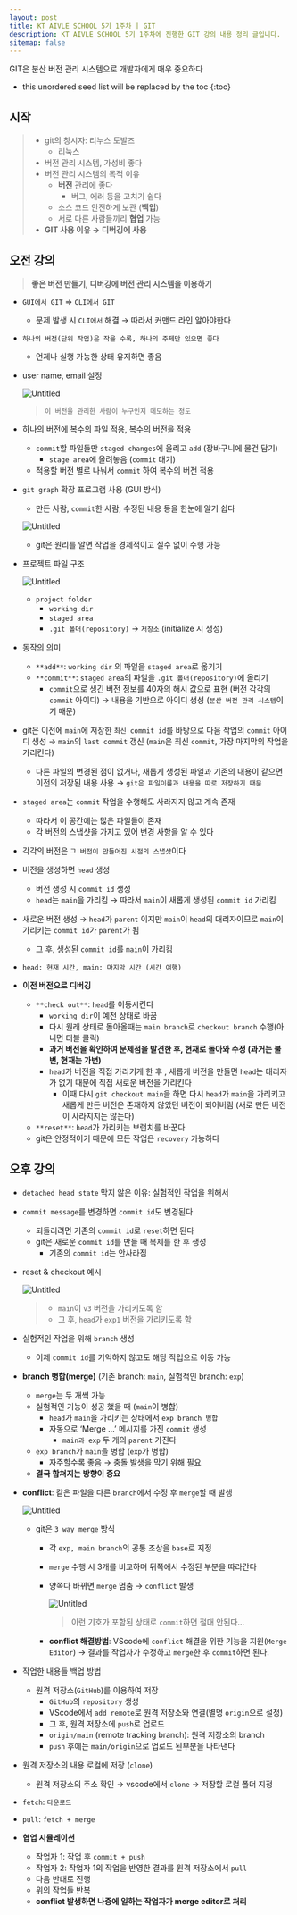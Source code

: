 ```yaml
---
layout: post
title: KT AIVLE SCHOOL 5기 1주차 | GIT
description: KT AIVLE SCHOOL 5기 1주차에 진행한 GIT 강의 내용 정리 글입니다.
sitemap: false
---
```


GIT은 분산 버전 관리 시스템으로 개발자에게 매우 중요하다  

* this unordered seed list will be replaced by the toc
{:toc}

## 시작

>- git의 창시자: 리누스 토발즈
>    - 리눅스
>- 버전 관리 시스템, 가성비 좋다
>- 버전 관리 시스템의 목적 이유
>    - **버전** 관리에 좋다
>        - 버그, 에러 등을 고치기 쉽다
>    - 소스 코드 안전하게 보관 (**백업**)
>    - 서로 다른 사람들끼리 **협업** 가능
>- **GIT 사용 이유 → 디버깅에 사용**

## 오전 강의

>**좋은 버전 만들기, 디버깅에 버전 관리 시스템을 이용하기**

- `GUI에서 GIT` ⇒ `CLI에서 GIT`
    - 문제 발생 시 `CLI에서` 해결 → 따라서 커맨드 라인 알아야한다

- `하나의 버전(단위 작업)은 작을 수록, 하나의 주제만 있으면 좋다`
    - 언제나 실행 가능한 상태 유지하면 좋음
    
- user name, email 설정

    ![Untitled](/assets/img/blog/KT_AIVLE/week1/GIT/001.png)

    >`이 버전을 관리한 사람이 누구인지 메모하는 정도`

- 하나의 버전에 복수의 파일 적용, 복수의 버전을 적용
    - `commit`할 파일들만 `staged changes`에 올리고 `add` (장바구니에 물건 담기)
        - `stage area`에 올려놓음 (`commit` 대기)
    - 적용할 버전 별로 나눠서 `commit` 하여 복수의 버전 적용

- `git graph` 확장 프로그램 사용 (GUI 방식)
    - 만든 사람, `commit`한 사람, 수정된 내용 등을 한눈에 알기 쉽다
    
    ![Untitled](/assets/img/blog/KT_AIVLE/week1/GIT/002.png)
    
    - git은 원리를 알면 작업을 경제적이고 실수 없이 수행 가능

- 프로젝트 파일 구조
    
    ![Untitled](/assets/img/blog/KT_AIVLE/week1/GIT/003.png)
    
    - `project folder`
        - `working dir`
        - `staged area`
        - `.git 폴더(repository)` → `저장소` (initialize 시 생성)
        
- 동작의 의미
    - `**add**`: `working dir` 의 파일을 `staged area`로 옮기기
    - `**commit**`: `staged area`의 파일을 `.git 폴더(repository)`에 올리기
        - `commit`으로 생긴 버전 정보를 40자의 해시 값으로 표현 (버전 각각의 `commit` 아이디) → 내용을 기반으로 아이디 생성 (`분산 버전 관리 시스템`이기 때문)
    
- git은 이전에 `main`에 저장한 `최신 commit id`를 바탕으로 다음 작업의 `commit` 아이디 생성 → `main`의 `last commit` 갱신 (`main`은 최신 `commit`, 가장 마지막의 작업을 가리킨다)
    - 다른 파일의 변경된 점이 없거나, 새롭게 생성된 파일과 기존의 내용이 같으면 이전의 저장된 내용 사용 → `git은 파일이름과 내용을 따로 저장하기 때문`
- `staged area`는 `commit` 작업을 수행해도 사라지지 않고 계속 존재
    - 따라서 이 공간에는 많은 파일들이 존재
    - 각 버전의 스냅샷을 가지고 있어 변경 사항을 알 수 있다
- 각각의 버전은 `그 버전이 만들어진 시점의 스냅샷`이다

- 버전을 생성하면 `head` 생성
    - 버전 생성 시 `commit id` 생성
    - `head`는 `main`을 가리킴 → 따라서 `main`이 새롭게 생성된 `commit id` 가리킴
- 새로운 버전 생성 → `head`가 `parent` 이지만 `main`이 `head`의 대리자이므로 `main`이 가리키는 `commit id`가 `parent`가 됨
    - 그 후, 생성된 `commit id`를 `main`이 가리킴
- `head: 현재 시간, main: 마지막 시간 (시간 여행)`

- **이전 버전으로 디버깅**
    - `**check out**`: `head`를 이동시킨다
        - `working dir`이 예전 상태로 바꿈
        - 다시 원래 상태로 돌아올때는 `main branch`로 `checkout branch` 수행(아니면 더블 클릭)
        - **과거 버전을 확인하여 문제점을 발견한 후, 현재로 돌아와 수정 (과거는 불변, 현재는 가변)**
        - `head`가 버전을 직접 가리키게 한 후 , 새롭게 버전을 만들면 `head`는 대리자가 없기 때문에 직접 새로운 버전을 가리킨다
            - 이때 다시 `git checkout main`을 하면 다시 `head`가 `main`을 가리키고 새롭게 만든 버전은 존재하지 않았던 버전이 되어버림 (새로 만든 버전이 사라지지는 않는다)
    - `**reset**`: `head`가 가리키는 브랜치를 바꾼다
    - git은 안정적이기 때문에 모든 작업은 `recovery` 가능하다

## 오후 강의

- `detached head state` 막지 않은 이유: 실험적인 작업을 위해서

- `commit message`를 변경하면 `commit id`도 변경된다
    - 되돌리려면 기존의 `commit id`로 `reset`하면 된다
    - git은 새로운 `commit id`를 만들 때 복제를 한 후 생성
        - 기존의 `commit id`는 안사라짐

- reset & checkout 예시

    ![Untitled](/assets/img/blog/KT_AIVLE/week1/GIT/004.png)

    >- `main`이 `v3` 버전을 가리키도록 함
    >- 그 후, `head`가 `exp1` 버전을 가리키도록 함

- 실험적인 작업을 위해 `branch` 생성
    - 이제 `commit id`를 기억하지 않고도 해당 작업으로 이동 가능

- **branch 병합(merge)** (기존 branch: `main`, 실험적인 branch: `exp`)
    - `merge`는 두 개씩 가능
    - 실험적인 기능이 성공 했을 때 (`main`이 병합)
        - `head`가 `main`을 가리키는 상태에서 `exp branch 병합`
        - 자동으로 ‘Merge …’ 메시지를 가진 `commit` 생성
            - `main과 exp` 두 개의 `parent` 가진다
    - `exp branch`가 `main`을 병합 (`exp`가 병합)
        - 자주할수록 좋음 → 충돌 발생을 막기 위해 필요
    - **결국 합쳐지는 방향이 중요**
    
- **conflict**: 같은 파일을 다른 `branch`에서 수정 후 `merge`할 때 발생
    
    ![Untitled](/assets/img/blog/KT_AIVLE/week1/GIT/005.png)
    
    - git은 `3 way merge` 방식
        - 각 `exp, main branch`의 공통 조상을 `base`로 지정
        - `merge` 수행 시 3개를 비교하며 뒤쪽에서 수정된 부분을 따라간다
        - 양쪽다 바뀌면 `merge` 멈춤 → `conflict` 발생
            
            ![Untitled](/assets/img/blog/KT_AIVLE/week1/GIT/006.png)
            
            >이런 기호가 포함된 상태로 `commit`하면 절대 안된다…

        - **conflict 해결방법**: VScode에 `conflict` 해결을 위한 기능을 지원(`Merge Editor`) → 결과를 작업자가 수정하고 `merge`한 후 `commit`하면 된다.
    
- 작업한 내용들 백업 방법
    - 원격 저장소(`GitHub`)를 이용하여 저장
        - `GitHub`의 `repository` 생성
        - VScode에서 `add remote`로 원격 저장소와 연결(별명 `origin`으로 설정)
        - 그 후, 원격 저장소에 `push`로 업로드
        - `origin/main` (remote tracking branch): 원격 저장소의 branch
        - `push` 후에는 `main/origin`으로 업로드 된부분을 나타낸다

- 원격 저장소의 내용 로컬에 저장 (`clone`)
    - 원격 저장소의 주소 확인 → vscode에서 `clone` → 저장할 로컬 폴더 지정
- `fetch`: `다운로드`
- `pull`: `fetch + merge`

- **협업 시뮬레이션**
    - 작업자 1: 작업 후 `commit + push`
    - 작업자 2: 작업자 1의 작업을 반영한 결과를 원격 저장소에서 `pull`
    - 다음 반대로 진행
    - 위의 작업들 반복
    - **conflict 발생하면 나중에 일하는 작업자가 merge editor로 처리**